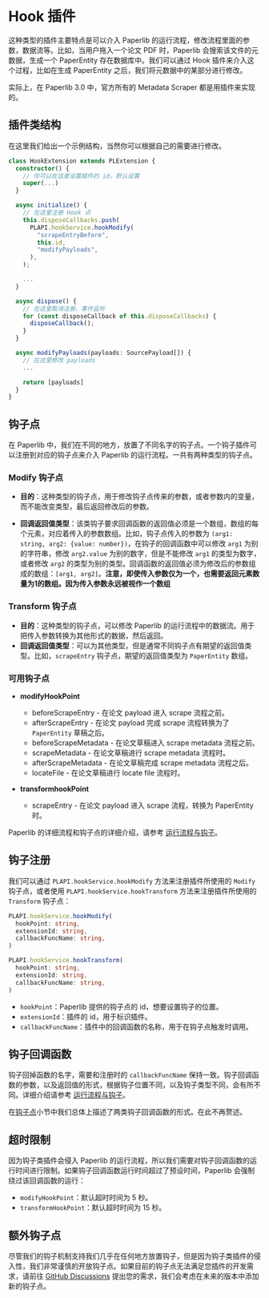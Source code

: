 # Hook 插件

这种类型的插件主要特点是可以介入 Paperlib 的运行流程，修改流程里面的参数，数据流等。比如，当用户拖入一个论文 PDF 时，Paperlib 会搜索该文件的元数据，生成一个 PaperEntity 存在数据库中。我们可以通过 Hook 插件来介入这个过程，比如在生成 PaperEntity 之后，我们将元数据中的某部分进行修改。

实际上，在 Paperlib 3.0 中，官方所有的 Metadata Scraper 都是用插件来实现的。

## 插件类结构

在这里我们给出一个示例结构，当然你可以根据自己的需要进行修改。

```typescript
class HookExtension extends PLExtension {
  constructor() {
    // 你可以在这里设置插件的 id，默认设置
    super(...)
  }

  async initialize() {
    // 在这里注册 Hook 点
    this.disposeCallbacks.push(
      PLAPI.hookService.hookModify(
        "scrapeEntryBefore",
        this.id,
        "modifyPayloads",
      ),
    );

    ...
  }

  async dispose() {
    // 在这里取消注册，事件监听
    for (const disposeCallback of this.disposeCallbacks) {
      disposeCallback();
    }
  }

  async modifyPayloads(payloads: SourcePayload[]) {
    // 在这里修改 payloads
    ...

    return [payloads]
  }
}
```

## 钩子点

在 Paperlib 中，我们在不同的地方，放置了不同名字的钩子点。一个钩子插件可以注册到对应的钩子点来介入 Paperlib 的运行流程。一共有两种类型的钩子点。

### Modify 钩子点

- **目的**：这种类型的钩子点，用于修改钩子点传来的参数，或者参数内的变量，而不能改变类型，最后返回修改后的参数。

- **回调返回值类型**：该类钩子要求回调函数的返回值必须是一个数组，数组的每个元素，对应着传入的参数数组。比如，钩子点传入的参数为 `(arg1: string, arg2: {value: number})`，在钩子的回调函数中可以修改 `arg1` 为别的字符串，修改 `arg2.value` 为别的数字，但是不能修改 `arg1` 的类型为数字，或者修改 `arg2` 的类型为别的类型。回调函数的返回值必须为修改后的参数组成的数组：`[arg1, arg2]`。**注意，即使传入参数仅为一个，也需要返回元素数量为1的数组。因为传入参数永远被视作一个数组**
  

### Transform 钩子点

- **目的**：这种类型的钩子点，可以修改 Paperlib 的运行流程中的数据流。用于把传入参数转换为其他形式的数据，然后返回。
- **回调返回值类型**：可以为其他类型，但是通常不同钩子点有期望的返回值类型。比如，`scrapeEntry` 钩子点，期望的返回值类型为 `PaperEntity` 数组。


### 可用钩子点

- **modifyHookPoint**
  - beforeScrapeEntry - 在论文 payload 进入 scrape 流程之前。
  - afterScrapeEntry - 在论文 payload 完成 scrape 流程转换为了 `PaperEntity` 草稿之后。
  - beforeScrapeMetadata - 在论文草稿进入 scrape metadata 流程之前。
  - scrapeMetadata - 在论文草稿进行 scrape metadata 流程时。
  - afterScrapeMetadata - 在论文草稿完成 scrape metadata 流程之后。
  - locateFile - 在论文草稿进行 locate file 流程时。

- **transformhookPoint**
  - scrapeEntry - 在论文 payload 进入 scrape 流程，转换为 PaperEntity 时。

Paperlib 的详细流程和钩子点的详细介绍，请参考 [运行流程与钩子](../process-hook)。

## 钩子注册

我们可以通过 `PLAPI.hookService.hookModify` 方法来注册插件所使用的 `Modify` 钩子点，或者使用 `PLAPI.hookService.hookTransform` 方法来注册插件所使用的 `Transform` 钩子点：

```typescript
PLAPI.hookService.hookModify(
  hookPoint: string,
  extensionId: string,
  callbackFuncName: string,
)

PLAPI.hookService.hookTransform(
  hookPoint: string,
  extensionId: string,
  callbackFuncName: string,
)
```

- `hookPoint`：Paperlib 提供的钩子点的 id，想要设置钩子的位置。
- `extensionId`：插件的 id，用于标识插件。
- `callbackFuncName`：插件中的回调函数的名称，用于在钩子点触发时调用。

## 钩子回调函数

钩子回掉函数的名字，需要和注册时的 `callbackFuncName` 保持一致。钩子回调函数的参数，以及返回值的形式，根据钩子位置不同，以及钩子类型不同，会有所不同。详细介绍请参考 [运行流程与钩子](../process-hook)。

在[钩子点](#钩子点)小节中我们总体上描述了两类钩子回调函数的形式。在此不再赘述。

## 超时限制

因为钩子类插件会侵入 Paperlib 的运行流程，所以我们需要对钩子回调函数的运行时间进行限制。如果钩子回调函数运行时间超过了预设时间，Paperlib 会强制绕过该回调函数的运行：

- `modifyHookPoint`：默认超时时间为 5 秒。
- `transformHookPoint`：默认超时时间为 15 秒。

## 额外钩子点

尽管我们的钩子机制支持我们几乎在任何地方放置钩子，但是因为钩子类插件的侵入性，我们非常谨慎的开放钩子点。如果目前的钩子点无法满足您插件的开发需求，请前往 [GitHub Discussions]() 提出您的需求，我们会考虑在未来的版本中添加新的钩子点。